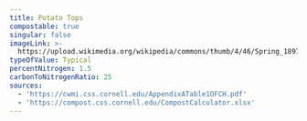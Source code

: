 ```yaml
---
title: Potato Tops
compostable: true
singular: false
imageLink: >-
  https://upload.wikimedia.org/wikipedia/commons/thumb/4/46/Spring_1897_%281897%29_%2820558287951%29.jpg/512px-Spring_1897_%281897%29_%2820558287951%29.jpg
typeOfValue: Typical
percentNitrogen: 1.5
carbonToNitrogenRatio: 25
sources:
  - 'https://cwmi.css.cornell.edu/AppendixATable1OFCH.pdf'
  - 'https://compost.css.cornell.edu/CompostCalculator.xlsx'
---
```


